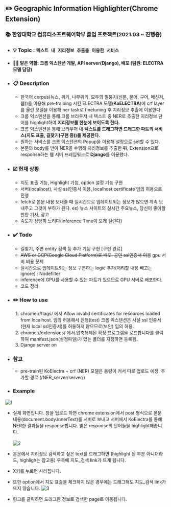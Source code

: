 ## :pencil2: Geographic Information Highlighter(Chrome Extension)
### :books: 한양대학교 컴퓨터소프트웨어학부 졸업 프로젝트(2021.03 ~ 진행중)
- ### :bulb: **Topic** : <code>텍스트 내 지리정보 추출을 이용한 서비스</code>
- #### 👨‍💻 맡은 역할: 크롬 익스텐션 개발, API server(Django), 배포 (팀원: ELECTRA 모델 담당)
- ### :clipboard: Description
  - 한국어 corpus(뉴스, 위키, 나무위키, 모두의 말뭉치(신문, 문어, 구어, 메신저, 웹))을 이용해 pre-training 시킨 ELECTRA 모델(**KoELECTRA**)에 crf layer를 올린 모델을 이용해 ner task로 finetuning 후 지리정보 추출에 이용한다
  - 크롬 익스텐션을 통해 크롬 브라우저 내 텍스트 중 NER로 추출한 지리정보 단어를 highlight하여 **지리정보를 한눈에 보이도록 한다.**
  - 크롬 익스텐션을 통해 브라우저 내 **텍스트를 드래그하면 드래그한 파트의 서비스(지도 표출, 길찾기(구현 중))를 제공한다.**
  - 원하는 서비스를 크롬 익스텐션의 Popup을 이용해 설정으로 set할 수 있다.
  - 본문의 body를 받아 NER을 수행해 지리정보를 추출한 뒤, Extension으로 response하는 웹 서버 프레임워크로 **Django**를 이용했다.
- ### :ballot_box_with_check: 현재 상황
  - 지도 표출 기능, Highlight 기능, option 설정 기능 구현
  - 서버(localhost), 사설 ssl인증서 이용, localhost certificate 임의 허용으로 진행
  - fetch로 본문 내용 보내줄 때 실시간으로 업데이트되는 정보가 많으면 계속 보내주고 그것이 부하가 된다. ex) 뉴스 사이트의 실시간 주요뉴스, 당신이 좋아할만한 기사, 광고
  - 속도가 상당히 느리다(inference Time이 오래 걸린다)
- ### :heavy_check_mark: Todo
  - 길찾기, 주변 entity 검색 등 추가 기능 구현 [구현 완료]
  - ~~AWS or GCP(Google Cloud Platform)로 배포, 공인 ssl인증서 이용~~ gpu 서버 비용 문제
  - 실시간으로 업데이트되는 정보 구분하는 logic 추가(처리할 내용 빼고는 ignore) : Nodefilter
  - inference에 GPU를 사용할 수 있는 파트가 있으므로 GPU 서버로 배포한다.
  - 코드 정리
 - ### :pencil2: How to use
    1. chrome://flags/ 에서 Allow invalid certificates for resources loaded from localhost. 임의 허용해서 진행(test) 크롬 익스텐션은 사설 ssl 인증서(현재 local ssl인증서)를 허용하지 않으므로(보안) 임의 허용.
    2. chrome://extensions/ 에서 압축해제된 확장 프로그램을 로드합니다를 클릭하여 manifest.json(설정파일)가 있는 폴더를 지정하면 등록됨. 
    3. Django server on
 - ### 참고
    - pre-train된 KoElectra + crf (NER) 모델은 용량이 커서 따로 업로드 예정. 추가할 경로 (/NER_server/server/)

 - ### Example
 ![1](https://user-images.githubusercontent.com/26399303/134728462-059e0051-315b-4053-9014-c9d99db7b675.png)
 - 실제 화면입니다. 창을 업로드 하면 chrome extension에서 post 형식으로 본문 내용(document.body.innerText)를 서버로 보내고 서버에서 KoElectra를 통해 NER한 결과들을 response합니다. 받은 response의 단어들을 highlight해줍니다.<br><br>
 ![2](https://user-images.githubusercontent.com/26399303/134728524-912fed94-a17f-4e9d-998c-f8961399bfff.png)

 - 본문에서 지리정보 검색하고 싶은 text를 드래그하면 (highlight 된 부분 아니더라도, highligh는 참고용) 우측에 지도_검색 link가 뜨게 됩니다. 
 - X키를 누르면 사라집니다. 
 - 또한 option에서 지도 표출을 체크하지 않은 경우에는 드래그해도 지도_검색 link가 뜨지 않습니다.
 ![3](https://user-images.githubusercontent.com/26399303/134728532-3502395f-6791-4a1e-b3bb-e2cceb4e2f7f.png)
  
  - 링크를 클릭하면 드래그한 정보로 검색한 page로 이동됩니다.<br>

